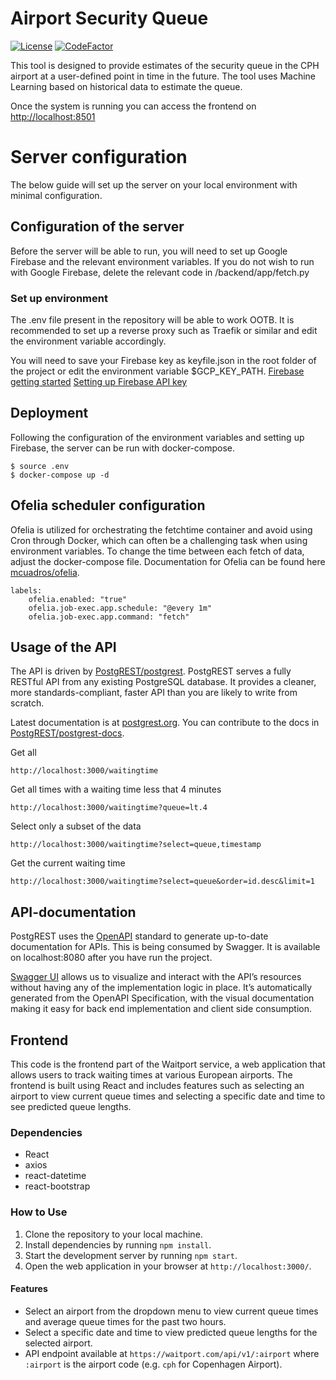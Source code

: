 

# Airport Security Queue
[![License](https://img.shields.io/badge/License-MIT-blue.svg)](https://github.com/simonottosen/cph-security/blob/main/LICENSE)
[![CodeFactor](https://www.codefactor.io/repository/github/simonottosen/cph-security/badge)](https://www.codefactor.io/repository/github/simonottosen/cph-security)

This tool is designed to provide estimates of the security queue in the CPH airport at a user-defined point in time in the future. The tool uses Machine Learning based on historical data to estimate the queue.

Once the system is running you can access the frontend on [http://localhost:8501](http://localhost:8501)

# Server configuration

The below guide will set up the server on your local environment with minimal configuration.

## Configuration of the server

Before the server will be able to run, you will need to set up Google Firebase and the relevant environment variables. If you do not wish to run with Google Firebase, delete the relevant code in /backend/app/fetch.py

### Set up environment

The .env file present in the repository will be able to work OOTB. It is recommended to set up a reverse proxy such as Traefik or similar and edit the environment variable accordingly. 

You will need to save your Firebase key as keyfile.json in the root folder of the project or edit the environment variable $GCP_KEY_PATH. 
[Firebase getting started](https://cloud.google.com/firestore/docs/client/get-firebase)
[Setting up Firebase API key](https://firebase.google.com/docs/projects/api-keys)

## Deployment

Following the configuration of the environment variables and setting up Firebase, the server can be run with docker-compose. 
```
$ source .env
$ docker-compose up -d
```

## Ofelia scheduler configuration

Ofelia is utilized for orchestrating the fetchtime container and avoid using Cron through Docker, which can often be a challenging task when using environment variables. To change the time between each fetch of data, adjust the docker-compose file. 
Documentation for Ofelia can be found here [mcuadros/ofelia](https://github.com/mcuadros/ofelia).

```
labels:
    ofelia.enabled: "true"
    ofelia.job-exec.app.schedule: "@every 1m"
    ofelia.job-exec.app.command: "fetch"
```


## Usage of the API

The API is driven by [PostgREST/postgrest](https://github.com/PostgREST/postgrest). PostgREST serves a fully RESTful API from any existing PostgreSQL database. It provides a cleaner, more standards-compliant, faster API than you are likely to write from scratch.

Latest documentation is at [postgrest.org](http://postgrest.org). You can contribute to the docs in [PostgREST/postgrest-docs](https://github.com/PostgREST/postgrest-docs).



Get all
```
http://localhost:3000/waitingtime
```

Get all times with a waiting time less that 4 minutes
```
http://localhost:3000/waitingtime?queue=lt.4
```

Select only a subset of the data
```
http://localhost:3000/waitingtime?select=queue,timestamp
```


Get the current waiting time
```
http://localhost:3000/waitingtime?select=queue&order=id.desc&limit=1
```


## API-documentation

PostgREST uses the [OpenAPI](https://openapis.org/) standard to generate up-to-date documentation for APIs. This is being consumed by Swagger. It is available on localhost:8080 after you have run the project. 

[Swagger UI](https://swagger.io/tools/swagger-ui/) allows us to visualize and interact with the API’s resources without having any of the implementation logic in place. It’s automatically generated from the OpenAPI Specification, with the visual documentation making it easy for back end implementation and client side consumption.

##  Frontend

This code is the frontend part of the Waitport service, a web application that allows users to track waiting times at various European airports. The frontend is built using React and includes features such as selecting an airport to view current queue times and selecting a specific date and time to see predicted queue lengths.

### Dependencies
- React
- axios
- react-datetime
- react-bootstrap

### How to Use
1. Clone the repository to your local machine.
2. Install dependencies by running `npm install`.
3. Start the development server by running `npm start`.
4. Open the web application in your browser at `http://localhost:3000/`.

#### Features
- Select an airport from the dropdown menu to view current queue times and average queue times for the past two hours.
- Select a specific date and time to view predicted queue lengths for the selected airport.
- API endpoint available at `https://waitport.com/api/v1/:airport` where `:airport` is the airport code (e.g. `cph` for Copenhagen Airport). 
